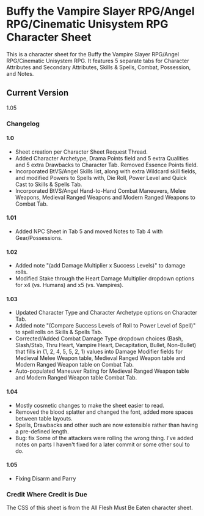 # Buffy the Vampire Slayer RPG/Angel RPG/Cinematic Unisystem RPG Character Sheet

This is a character sheet for the Buffy the Vampire Slayer RPG/Angel RPG/Cinematic Unisystem RPG.  It features 5 separate tabs for Character Attributes and Secondary Attributes, Skills & Spells, Combat, Possession, and Notes.

## Current Version
1.05

### Changelog

#### 1.0
* Sheet creation per Character Sheet Request Thread.
* Added Character Archetype, Drama Points field and 5 extra Qualities and 5 extra Drawbacks to Character Tab. Removed Essence Points field.
* Incorporated BtVS/Angel Skills list, along with extra Wildcard skill fields, and modified Powers to Spells with, Die Roll, Power Level and Quick Cast to Skills & Spells Tab.
* Incorporated BtVS/Angel Hand-to-Hand Combat Maneuvers, Melee Weapons, Medieval Ranged Weapons and Modern Ranged Weapons to Combat Tab.

#### 1.01
* Added NPC Sheet in Tab 5 and moved Notes to Tab 4 with Gear/Possessions.

#### 1.02
* Added note "(add Damage Multiplier x Success Levels)" to damage rolls.
* Modified Stake through the Heart Damage Multiplier dropdown options for x4 (vs. Humans) and x5 (vs. Vampires).

#### 1.03
* Updated Character Type and Character Archetype options on Character Tab.
* Added note "(Compare Success Levels of Roll to Power Level of Spell)" to spell rolls on Skills & Spells Tab.
* Corrected/Added Combat Damage Type dropdown choices (Bash, Slash/Stab, Thru Heart, Vampire Heart, Decapitation, Bullet, Non-Bullet) that fills in (1, 2, 4, 5, 5, 2, 1) values into Damage Modifier fields for Medieval Melee Weapon table, Medieval Ranged Weapon table and Modern Ranged Weapon table on Combat Tab.
* Auto-populated Maneuver Rating for Medieval Ranged Weapon table and Modern Ranged Weapon table Combat Tab.

#### 1.04
* Mostly cosmetic changes to make the sheet easier to read.
* Removed the blood splatter and changed the font, added more spaces between table layouts.
* Spells, Drawbacks and other such are now extensible rather than having a pre-defined length.
* Bug: fix Some of the attackers were rolling the wrong thing. I've added notes on parts I haven't fixed for a later commit or some other soul to do.

#### 1.05
* Fixing Disarm and Parry

### Credit Where Credit is Due
The CSS of this sheet is from the All Flesh Must Be Eaten character sheet.
